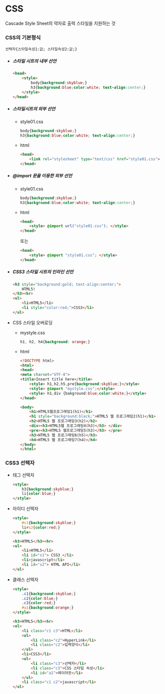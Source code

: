 # CSS

Cascade Style Sheet의 약자로 출력 스타일을 지원하는 것



### CSS의 기본형식

```
선택자{스타일속성1:값; 스타일속성2:값;}
```



* ##### 스타일 시트의 내부 선언

  ```html
  <head>
      <style>
          body{background:skyblue;}
          h3{background:blue;color:white; text-align:center;}
      </style>
  </head>
  ```

  

* ##### 스타일시트의 외부 선언

  * style01.css

    ```css
    body{background:skyblue;}
    h3{background:blue;color:white; text-align:center;}
    ```

  * html

    ```html
    <head>
        <link rel="stylesheet" type="text/css" href="style01.css">
    </head>
    ```

  

* ##### @import 문을 이용한 외부 선언

  * style01.css

    ```css
    body{background:skyblue;}
    h3{background:blue;color:white; text-align:center;}
    ```

  * html

    ```html
    <head>
        <style> @import url("style01.css"); </style>
    </head>
    ```

    또는

    ```html
    <head>
        <style> @import "style01.css"; </style>
    </head>
    ```

    

* ##### CSS3 스타일 시트의 인라인 선언

  ```html
  <h3 style="background:gold; text-align:center;">
      HTML5!
  </h3><hr>
  <ul>
      <li>HTML5</li>
      <li style="color:red;">CSS3</li>
  </ul>
  ```

  

  

* CSS 스타일 오버로딩

  * mystyle.css

    ```css
    h1, h2, h4{background: orange;}
    ```

  * html

    ```html
    <!DOCTYPE html>
    <html>
    <head>
    <meta charset="UTF-8">
    <title>Insert title here</title>
    	<style> h1,h2,h5,pre{background:skyblue;}</style>
    	<style> @import "mystyle.css";</style>
    	<style> h1,div {bakground:blue;color:white;}</style>
    </head>
    
    <body>
    	<h1>HTML5웹프로그래밍1(h1)</h1>
    	<h1 style="background:black;">HTML5 웹 프로그래밍2(h1)</h1>
    	<h2>HTML5 웹 프로그래밍3(h2)</h2>
    	<div><h3>HTML5웹 프로그래밍4(h3)</h3> </div>
    	<pre><h3>HTML5 웹프로그래밍5(h3)</h3> </pre>
    	<h3>HTML5 웹 프로그래밍6(h5)</h3>
    	<h4>HTML5 웹 프로그래밍7(h4)</h4>
    </body>
    </html>
    ```

    

  

### CSS3 선택자

* 태그 선택자

  ```html
  <style>
      h3{background:skyblue;}
      li{color:blue;}
  </style>
  ```

  

* 아이디 선택자

  ```html
  <style>
      #s1{background:skyblue;}
      li#s2{color:red;}
  </style>
  
  <h3>HTML5</h3><hr>
  <ul>
      <li>HTML5</li>
      <li id="s1"> CSS3 </li>
      <li>javascript</li>
      <li id="s2"> HTML API</li>
  </ul>
  ```

  

* 클래스 선택자

  ```html
  <style>
      .c1{background:skyblue;}
      .c2{color:blue;}
      .c3{color:red;}
      #a1{background:orange;}
  </style>
  
  <h3>HTML5</h3><hr>
  <ol>
      <li class="c1 c3">HTML</li>
      <ul>
          <li class="c2">HyperLink</li>
          <li class="c2">입력양식</li>
      </ul>
      <li>CSS3</li>
      <ul>
          <li class="c3">선택자</li>
          <li class="c3">CSS 스타일 속성</li>
          <li id="a1">레이아웃</li>
      </ul>
      <li class="c1 c2">javascript</li>
  </ol>
  ```

  

















